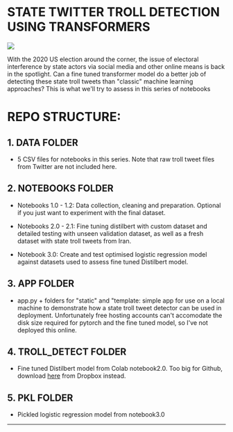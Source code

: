 #  STATE TWITTER TROLL DETECTION USING TRANSFORMERS 

![](https://cdn-images-1.medium.com/max/1600/1*O4DSBYKmCHdeG0B5i5BPbw.png)

With the 2020 US election around the corner, the issue of electoral interference by state actors via social media and other online means is back in the spotlight. Can a fine tuned transformer model do a better job of detecting these state troll tweets than "classic" machine learning approaches? This is what we'll try to assess in this series of notebooks 

# REPO STRUCTURE:
## 1. DATA FOLDER

* 5 CSV files for notebooks in this series. Note that raw troll tweet files from Twitter are not included here.


## 2. NOTEBOOKS FOLDER

* Notebooks 1.0 - 1.2: Data collection, cleaning and preparation. Optional if you just want to experiment with the final dataset.

* Notebooks 2.0 - 2.1: Fine tuning distilbert with custom dataset and detailed testing with unseen validation dataset, as well as a fresh dataset with state troll tweets from Iran.

* Notebook 3.0: Create and test optimised logistic regression model against datasets used to assess fine tuned Distilbert model.


## 3. APP FOLDER

* app.py + folders for "static" and "template: simple app for use on a local machine to demonstrate how a state troll tweet detector can be used in deployment. Unfortunately free hosting accounts can't accomodate the disk size required for pytorch and the fine tuned model, so I've not deployed this online. 


## 4. TROLL_DETECT FOLDER

* Fine tuned Distilbert model from Colab notebook2.0. Too big for Github, download [here](https://www.dropbox.com/sh/90h7ymog2oi5yn7/AACTuxmMTcso6aMxSmSiD8AVa) from Dropbox instead.


## 5. PKL FOLDER

* Pickled logistic regression model from notebook3.0 

---
